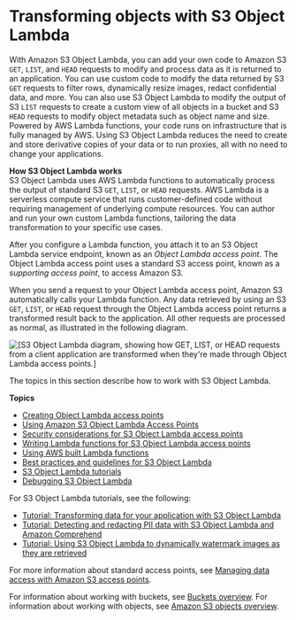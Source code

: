 # Transforming objects with S3 Object Lambda<a name="transforming-objects"></a>

With Amazon S3 Object Lambda, you can add your own code to Amazon S3 `GET`, `LIST`, and `HEAD` requests to modify and process data as it is returned to an application\. You can use custom code to modify the data returned by S3 `GET` requests to filter rows, dynamically resize images, redact confidential data, and more\. You can also use S3 Object Lambda to modify the output of S3 `LIST` requests to create a custom view of all objects in a bucket and S3 `HEAD` requests to modify object metadata such as object name and size\. Powered by AWS Lambda functions, your code runs on infrastructure that is fully managed by AWS\. Using S3 Object Lambda reduces the need to create and store derivative copies of your data or to run proxies, all with no need to change your applications\.

**How S3 Object Lambda works**  
S3 Object Lambda uses AWS Lambda functions to automatically process the output of standard S3 `GET`, `LIST`, or `HEAD` requests\. AWS Lambda is a serverless compute service that runs customer\-defined code without requiring management of underlying compute resources\. You can author and run your own custom Lambda functions, tailoring the data transformation to your specific use cases\. 

After you configure a Lambda function, you attach it to an S3 Object Lambda service endpoint, known as an *Object Lambda access point*\. The Object Lambda access point uses a standard S3 access point, known as a *supporting access point*, to access Amazon S3\. 

When you send a request to your Object Lambda access point, Amazon S3 automatically calls your Lambda function\. Any data retrieved by using an S3 `GET`, `LIST`, or `HEAD` request through the Object Lambda access point returns a transformed result back to the application\. All other requests are processed as normal, as illustrated in the following diagram\. 



![\[S3 Object Lambda diagram, showing how GET, LIST, or HEAD requests from a client application are transformed when they're made through Object Lambda access points.\]](http://docs.aws.amazon.com/AmazonS3/latest/userguide/images/ObjectLamdaDiagram.png)

The topics in this section describe how to work with S3 Object Lambda\.

**Topics**
+ [Creating Object Lambda access points](olap-create.md)
+ [Using Amazon S3 Object Lambda Access Points](olap-use.md)
+ [Security considerations for S3 Object Lambda access points](olap-security.md)
+ [Writing Lambda functions for S3 Object Lambda access points](olap-writing-lambda.md)
+ [Using AWS built Lambda functions](olap-examples.md)
+ [Best practices and guidelines for S3 Object Lambda](olap-best-practices.md)
+ [S3 Object Lambda tutorials](olap-tutorials.md)
+ [Debugging S3 Object Lambda](olap-debugging-lambda.md)

For S3 Object Lambda tutorials, see the following:
+ [Tutorial: Transforming data for your application with S3 Object Lambda](tutorial-s3-object-lambda-uppercase.md)
+ [Tutorial: Detecting and redacting PII data with S3 Object Lambda and Amazon Comprehend](tutorial-s3-object-lambda-redact-pii.md)
+ [Tutorial: Using S3 Object Lambda to dynamically watermark images as they are retrieved](http://aws.amazon.com/getting-started/hands-on/amazon-s3-object-lambda-to-dynamically-watermark-images/?ref=docs_gateway/amazons3/transforming-objects.html)

For more information about standard access points, see [Managing data access with Amazon S3 access points](access-points.md)\. 

For information about working with buckets, see [Buckets overview](UsingBucket.md)\. For information about working with objects, see [Amazon S3 objects overview](UsingObjects.md)\.